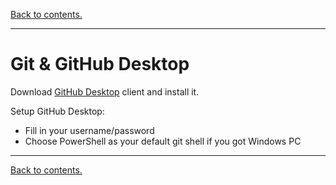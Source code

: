 [Back to contents.](./../README.md)

--------------------------------------------------------------------------------

# Git & GitHub Desktop
Download [GitHub Desktop](https://github-windows.s3.amazonaws.com/GitHubSetup.exe) client and install it.

Setup GitHub Desktop:
- Fill in your username/password
- Choose PowerShell as your default git shell if you got Windows PC

--------------------------------------------------------------------------------

[Back to contents.](./../README.md)
